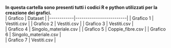 **In questa cartella sono presenti tutti i codici R e python utilizzati per la creazione dei grafici.**  
| Grafico    | Dataset                 |
|------------|-------------------------|
| Grafico 1  | Vestiti.csv             |
| Grafico 2  | Vestiti.csv             |
| Grafico 3  | Vestiti.csv             |         
| Grafico 4  | Singolo_materiale.csv   |
| Grafico 5  | Coppie_fibre.csv        |
| Grafico 6  | Singolo_materiale.csv   |         
| Grafico 7  | Vestiti.csv             |        
